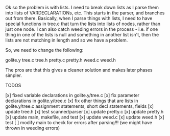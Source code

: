 Ok so the problem is with lists. I need to break down lists as I parse them into lists of VARDECLARATIONs, etc.
This starts in the parser, and branches out from there. Basically, when I parse things with lists, I need to have
special functions in tree.c that turn the lists into lists of nodes, rather than just one node. I can also catch weeding
errors in the process - i.e. if one thing in one of the lists is null and something in another list isn't, then the
lists are not matching in length and so we have a problem.

So, we need to change the following:

golite.y
tree.c
    tree.h
pretty.c
    pretty.h
weed.c
    weed.h

The pros are that this gives a cleaner solution and makes later phases simpler.

TODOS

[x] fixed variable declarations in golite.y/tree.c
[x] fix parameter declarations in golite.y/tree.c
[x] fix other things that are lists in golite.y/tree.c
    assignment statements, short decl statements, fields
[x] update tree.h
[x] test scanner/parser
[x] update pretty.c
[x] update pretty.h
[x] update main, makefile, and test
[x] update weed.c
[x] update weed.h
[x] test
[ ] modify main to check for errors after parsing!!! (we might have thrown in weeding errors)

